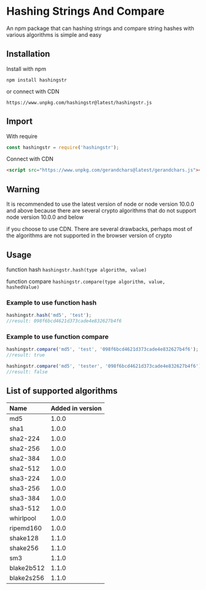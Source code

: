 # Hashing Strings And Compare

An npm package that can hashing strings and compare string hashes with various algorithms is simple and easy

## Installation
Install with npm
```console
npm install hashingstr
```

or connect with CDN
```text
https://www.unpkg.com/hashingstr@latest/hashingstr.js
```

## Import
With require
```javascript
const hashingstr = require('hashingstr');
```

Connect with CDN
```html
<script src="https://www.unpkg.com/gerandchars@latest/gerandchars.js"></script>
```

## Warning
It is recommended to use the latest version of node or node version 10.0.0 and above because there are several crypto algorithms that do not support node version 10.0.0 and below

if you choose to use CDN. There are several drawbacks, perhaps most of the algorithms are not supported in the browser version of crypto

## Usage
function hash `hashingstr.hash(type algorithm, value)`

function compare `hashingstr.compare(type algorithm, value, hashedValue)`

### Example to use function hash
```javascript
hashingstr.hash('md5', 'test');
//result: 098f6bcd4621d373cade4e832627b4f6
```

### Example to use function compare
```javascript
hashingstr.compare('md5', 'test', '098f6bcd4621d373cade4e832627b4f6');
//result: true

hashingstr.compare('md5', 'tester', '098f6bcd4621d373cade4e832627b4f6');
//result: false
```

## List of supported algorithms
| Name       | Added in version |
| :--------  | :--------------- |
| md5        | 1.0.0            |
| sha1       | 1.0.0            |
| sha2-224   | 1.0.0            |
| sha2-256   | 1.0.0            |
| sha2-384   | 1.0.0            |
| sha2-512   | 1.0.0            |
| sha3-224   | 1.0.0            |
| sha3-256   | 1.0.0            |
| sha3-384   | 1.0.0            |
| sha3-512   | 1.0.0            |
| whirlpool  | 1.0.0            |
| ripemd160  | 1.0.0            |
| shake128   | 1.1.0            |
| shake256   | 1.1.0            |
| sm3        | 1.1.0            |
| blake2b512 | 1.1.0            |
| blake2s256 | 1.1.0            |